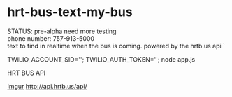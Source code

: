 
hrt-bus-text-my-bus
===================

STATUS: pre-alpha need more testing   
phone number: 757-913-5000  
text to find in realtime when the bus is coming. powered by the hrtb.us api  `

TWILIO_ACCOUNT_SID=''; TWILIO_AUTH_TOKEN=''; node app.js

HRT BUS API

[Imgur](http://i.imgur.com/UTX2FUu.png)
http://api.hrtb.us/api/
